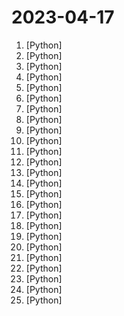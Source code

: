 # 2023-04-17

1. [](https://github.comundefined "An experimental open-source attempt to make GPT-4 fully autonomous.") [Python]
2. [](https://github.comundefined "Code to accompany A Method for Animating Children's Drawings of the Human Figure") [Python]
3. [](https://github.comundefined "OpenAssistant is a chat-based assistant that understands tasks, can interact with third-party systems, and retrieve information dynamically to do so.") [Python]
4. [](https://github.comundefined "🐫 CAMEL: Communicative Agents for “Mind” Exploration of Large Scale Language Model Society") [Python]
5. [](https://github.comundefined "DeepSpeed is a deep learning optimization library that makes distributed training and inference easy, efficient, and effective.") [Python]
6. [](https://github.comundefined "WebUI extension for ControlNet") [Python]
7. [](https://github.comundefined "Collection of Open Source Projects Related to GPT，GPT相关开源项目合集🚀、精选🔥🔥") [Python]
8. [](https://github.comundefined "🎨 Diagram as Code for prototyping cloud system architectures") [Python]
9. [](https://github.comundefined "Reverse engineered ChatGPT API") [Python]
10. [](https://github.comundefined "❤️ The best icons for your personal dashboard.") [Python]
11. [](https://github.comundefined "Reverse engineered API of Microsoft's Bing Chat AI") [Python]
12. [](https://github.comundefined "Nightly release of ControlNet 1.1") [Python]
13. [](https://github.comundefined "Databricks’ Dolly, a large language model trained on the Databricks Machine Learning Platform") [Python]
14. [](https://github.comundefined "gpt4all: an ecosystem of open-source chatbots trained on a massive collections of clean assistant data including code, stories and dialogue") [Python]
15. [](https://github.comundefined "Data science Python notebooks: Deep learning (TensorFlow, Theano, Caffe, Keras), scikit-learn, Kaggle, big data (Spark, Hadoop MapReduce, HDFS), matplotlib, pandas, NumPy, SciPy, Python essentials, AWS, and various command lines.") [Python]
16. [](https://github.comundefined "The Web framework for perfectionists with deadlines.") [Python]
17. [](https://github.comundefined "Robust Speech Recognition via Large-Scale Weak Supervision") [Python]
18. [](https://github.comundefined "Create web-based interfaces with Python. The nice way.") [Python]
19. [](https://github.comundefined "The simplest, fastest repository for training/finetuning medium-sized GPTs.") [Python]
20. [](https://github.comundefined "Free gpt4 / gpt3.5 access through several reverse engineered api's (nat.dev, poe.com, t3nsor.com etc...)") [Python]
21. [](https://github.comundefined "A youtube-dl fork with additional features and fixes") [Python]
22. [](https://github.comundefined "No non-sense and no BS repo for how data structure code should be in Python - simple and elegant.") [Python]
23. [](https://github.comundefined "A JavaScript / Python / PHP cryptocurrency trading API with support for more than 100 bitcoin/altcoin exchanges") [Python]
24. [](https://github.comundefined "Voice Assistant made as an experiment using Silero TTS + Vosk STT + Picovoice Porcupine + ChatGPT.") [Python]
25. [](https://github.comundefined "🐸💬 - a deep learning toolkit for Text-to-Speech, battle-tested in research and production") [Python]
